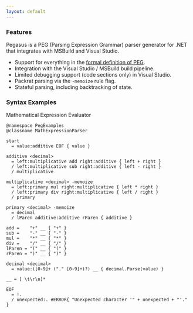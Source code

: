 ```yaml
---
layout: default
---
```

### Features ###

Pegasus is a PEG (Parsing Expression Grammar) parser generator for .NET that integrates with MSBuild and Visual Studio.

* Support for everything in the [formal definition of PEG](http://www.brynosaurus.com/pub/lang/peg-slides.pdf).
* Integration with the Visual Studio / MSBuild build pipeline.
* Limited debugging support (code sections only) in Visual Studio.
* Packrat parsing via the `-memoize` rule flag.
* Stateful parsing, including backtracking of state.

### Syntax Examples ###

Mathematical Expression Evaluator

    @namespace PegExamples
    @classname MathExpressionParser

    start
      = value:additive EOF { value }

    additive <decimal>
      = left:multiplicative add right:additive { left + right }
      / left:multiplicative sub right:additive { left - right }
      / multiplicative

    multiplicative <decimal> -memoize
      = left:primary mul right:multiplicative { left * right }
      / left:primary div right:multiplicative { left / right }
      / primary

    primary <decimal> -memoize
      = decimal
      / lParen additive:additive rParen { additive }

    add =    "+" __ { "+" }
    sub =    "-" __ { "-" }
    mul =    "*" __ { "*" }
    div =    "/" __ { "/" }
    lParen = "(" __ { "(" }
    rParen = ")" __ { ")" }

    decimal <decimal>
      = value:([0-9]+ ("." [0-9]+)?) __ { decimal.Parse(value) }

    __ = [ \t\r\n]*

    EOF
      = !.
      / unexpected:. #ERROR{ "Unexpected character '" + unexpected + "'." }
